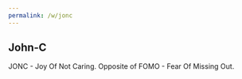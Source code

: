 ```yaml
---
permalink: /w/jonc
---
```


## John-C

JONC - Joy Of Not Caring. Opposite of FOMO - Fear Of Missing Out.
